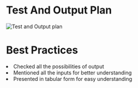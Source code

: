 # Test And Output Plan

![Test and Output plan](https://user-images.githubusercontent.com/98880912/153583108-e6821e7a-ff11-40ea-b750-14eea02a6bc9.jpg)

# Best Practices

 <li> Checked all the possibilities of output </li> 
 <li>  Mentioned all the inputs for better understanding </li> 
 <li>  Presented in tabular form for easy understanding </li> 
